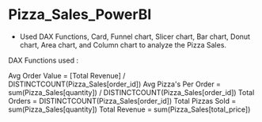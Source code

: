 # Pizza_Sales_PowerBI

- Used DAX Functions, Card, Funnel chart, Slicer chart, Bar chart, Donut chart, Area chart, and Column chart to analyze the Pizza Sales.

DAX Functions used : 

Avg Order Value = [Total Revenue] / DISTINCTCOUNT(Pizza_Sales[order_id])
Avg Pizza's Per Order = sum(Pizza_Sales[quantity]) / DISTINCTCOUNT(Pizza_Sales[order_id])
Total Orders = DISTINCTCOUNT(Pizza_Sales[order_id])
Total Pizzas Sold = sum(Pizza_Sales[quantity])
Total Revenue = sum(Pizza_Sales[total_price])
